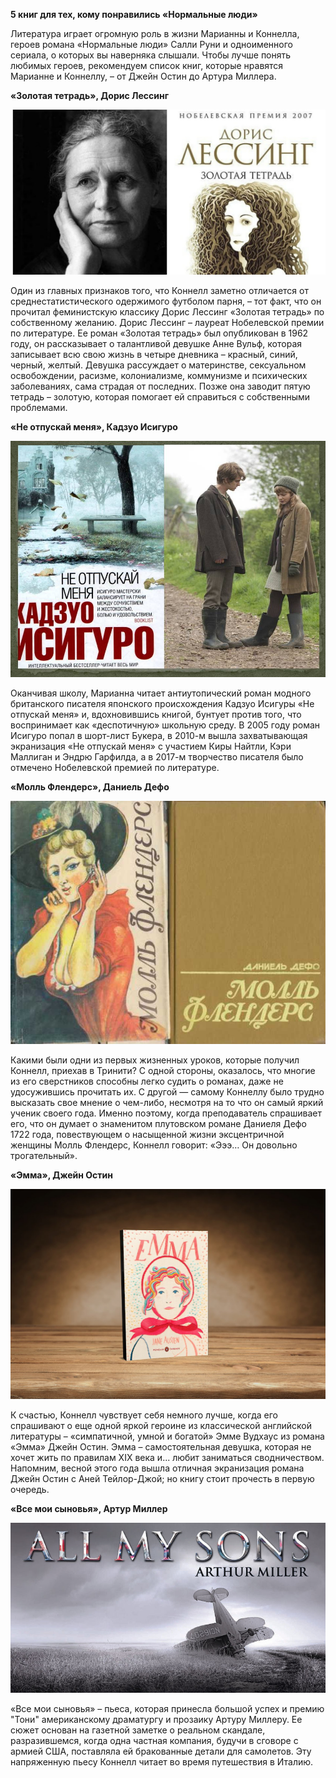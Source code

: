 **5 книг для тех, кому понравились «Нормальные люди»**

Литература играет огромную роль в жизни Марианны и Коннелла, героев романа «Нормальные люди» Салли Руни и одноименного сериала, о которых вы наверняка слышали. Чтобы лучше понять любимых героев, рекомендуем список книг, которые нравятся Марианне и Коннеллу, – от Джейн Остин до Артура Миллера.

**«Золотая тетрадь», Дорис Лессинг**

![Image](lessing.jpg)

Один из главных признаков того, что Коннелл заметно отличается от среднестатистического одержимого футболом парня, – тот факт, что он прочитал феминистскую классику Дорис Лессинг «Золотая тетрадь» по собственному желанию.  Дорис Лессинг – лауреат Нобелевской премии по литературе. Ее роман «Золотая тетрадь» был опубликован в 1962 году, он рассказывает о талантливой девушке Анне Вульф, которая записывает всю свою жизнь в четыре дневника – красный, синий, черный, желтый. Девушка рассуждает о материнстве, сексуальном освобождении, расизме, колониализме, коммунизме и психических заболеваниях, сама страдая от последних. Позже она заводит пятую тетрадь – золотую, которая помогает ей справиться с собственными проблемами. 

**«Не отпускай меня», Кадзуо Исигуро**

![Image](isigyro.jpg)

Оканчивая школу, Марианна читает антиутопический роман модного британского писателя японского происхождения Кадзуо Исигуры «Не отпускай меня» и, вдохновившись книгой, бунтует против того, что воспринимает как «деспотичную» школьную среду.  В 2005 году роман Исигуро попал в шорт-лист Букера, в 2010-м вышла захватывающая экранизация «Не отпускай меня» с участием Киры Найтли, Кэри Маллиган и Эндрю Гарфилда, а в 2017-м творчество писателя было отмечено Нобелевской премией по литературе.

**«Молль Флендерс», Даниель Дефо**

![Image](flenders.jpg)

Какими были одни из первых жизненных уроков, которые получил Коннелл, приехав в Тринити? С одной стороны, оказалось, что многие из его сверстников способны легко судить о романах, даже не удосужившись прочитать их. С другой — самому Коннеллу было трудно высказать свое мнение о чем-либо, несмотря на то что он самый яркий ученик своего года. Именно поэтому, когда преподаватель спрашивает его, что он думает о знаменитом плутовском романе Даниеля Дефо 1722 года, повествующем о насыщенной жизни эксцентричной женщины Молль Флендерс, Коннелл говорит: «Эээ… Он довольно трогательный».

**«Эмма», Джейн Остин**

![Image](3-10.jpg)

К счастью, Коннелл чувствует себя немного лучше, когда его спрашивают о еще одной яркой героине из классической английской литературы – «симпатичной, умной и богатой» Эмме Вудхаус из романа «Эмма» Джейн Остин. Эмма – самостоятельная девушка, которая не хочет жить по правилам XIX века и... любит заниматься сводничеством. Напомним, весной этого года вышла отличная экранизация романа Джейн Остин с Аней Тейлор-Джой; но книгу стоит прочесть в первую очередь.

**«Все мои сыновья», Артур Миллер**

![Image](sons.jpg)

«Все мои сыновья» – пьеса, которая принесла большой успех и премию "Тони" американскому драматургу и прозаику Артуру Миллеру. Ее сюжет основан на газетной заметке о реальном скандале, разразившемся, когда одна частная компания, будучи в сговоре с армией США, поставляла ей бракованные детали для самолетов. Эту напряженную пьесу Коннелл читает во время  путешествия в Италию.
